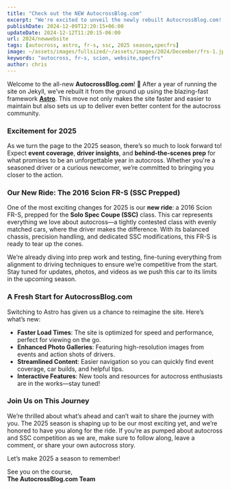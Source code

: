 ```yaml
---
title: "Check out the NEW AutocrossBlog.com"
excerpt: "We're excited to unveil the newly rebuilt AutocrossBlog.com! Built with Astro, we're gearing up for an incredible 2025 season with fresh content and a new ride."
publishDate: 2024-12-09T12:20:15+06:00
updateDate: 2024-12-12T11:20:15-06:00
url: 2024/newwebsite
tags: [autocross, astro, fr-s, ssc, 2025 season,specfrs]
image: ~/assets/images/fullsized/~/assets/images/2024/December/frs-1.jpg
keywords: "autocross, fr-s, scion, website,specfrs"
author: chris
---
```

Welcome to the all-new **AutocrossBlog.com**! 🎉 After a year of running the site on Jekyll, we’ve rebuilt it from the ground up using the blazing-fast framework **[Astro](https://astro.build/)**. This move not only makes the site faster and easier to maintain but also sets us up to deliver even better content for the autocross community.

### **Excitement for 2025**

As we turn the page to the 2025 season, there’s so much to look forward to! Expect **event coverage**, **driver insights**, and **behind-the-scenes prep** for what promises to be an unforgettable year in autocross. Whether you're a seasoned driver or a curious newcomer, we’re committed to bringing you closer to the action.

### **Our New Ride: The 2016 Scion FR-S (SSC Prepped)**

One of the most exciting changes for 2025 is our **new ride**: a 2016 Scion FR-S, prepped for the **Solo Spec Coupe (SSC)** class. This car represents everything we love about autocross—a tightly contested class with evenly matched cars, where the driver makes the difference. With its balanced chassis, precision handling, and dedicated SSC modifications, this FR-S is ready to tear up the cones.

We’re already diving into prep work and testing, fine-tuning everything from alignment to driving techniques to ensure we’re competitive from the start. Stay tuned for updates, photos, and videos as we push this car to its limits in the upcoming season.

### **A Fresh Start for AutocrossBlog.com**

Switching to Astro has given us a chance to reimagine the site. Here’s what’s new:
- **Faster Load Times**: The site is optimized for speed and performance, perfect for viewing on the go.
- **Enhanced Photo Galleries**: Featuring high-resolution images from events and action shots of drivers.
- **Streamlined Content**: Easier navigation so you can quickly find event coverage, car builds, and helpful tips.
- **Interactive Features**: New tools and resources for autocross enthusiasts are in the works—stay tuned!

### **Join Us on This Journey**

We’re thrilled about what’s ahead and can’t wait to share the journey with you. The 2025 season is shaping up to be our most exciting yet, and we’re honored to have you along for the ride. If you’re as pumped about autocross and SSC competition as we are, make sure to follow along, leave a comment, or share your own autocross story.

Let’s make 2025 a season to remember!


See you on the course,  
**The AutocrossBlog.com Team**

